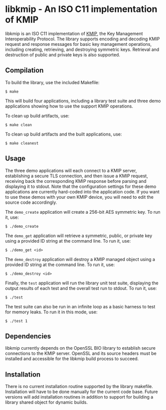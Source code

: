 # libkmip - An ISO C11 implementation of KMIP

libkmip is an ISO C11 implementation of [KMIP][kmip], the Key Management
Interoperability Protocol. The library supports encoding and decoding KMIP
request and response messages for basic key management operations, including
creating, retrieving, and destroying symmetric keys. Retrieval and
destruction of public and private keys is also supported.

## Compilation

To build the library, use the included Makefile:

```
$ make
```

This will build four applications, including a library test suite and three
demo applications showing how to use the support KMIP operations.

To clean up build artifacts, use:

```
$ make clean
```

To clean up build artifacts and the built applications, use:

```
$ make cleanest
```

## Usage

The three demo applications will each connect to a KMIP server, establishing
a secure TLS connection, and then issue a KMIP request, receiving back the
corresponding KMIP response before parsing and displaying it to stdout. Note
that the configuration settings for these demo applications are currently
hard-coded into the application code. If you want to use these demos with
your own KMIP device, you will need to edit the source code accordingly.

The `demo_create` application will create a 256-bit AES symmetric key. To
run it, use:

```
$ ./demo_create
```

The `demo_get` application will retrieve a symmetric, public, or private key
using a provided ID string at the command line. To run it, use:

```
$ ./demo_get <id>
```

The `demo_destroy` application will destroy a KMIP managed object using a
provided ID string at the command line. To run it, use:

```
$ ./demo_destroy <id>
```

Finally, the `test` application will run the library unit test suite,
displaying the output results of each test and the overall test run to
stdout. To run it, use:

```
$ ./test
```

The test suite can also be run in an infinite loop as a basic harness to
test for memory leaks. To run it in this mode, use:

```
$ ./test 1
```

## Dependencies

libkmip currently depends on the OpenSSL BIO library to establish secure
connections to the KMIP server. OpenSSL and its source headers must be
installed and accessible for the libkmip build process to succeed.

## Installation

There is no current installation routine supported by the library makefile.
Installation will have to be done manually for the current code base. Future
versions will add installation routines in addition to support for building
a library shared object for dynamic builds.

[kmip]: https://www.oasis-open.org/committees/tc_home.php?wg_abbrev=kmip

